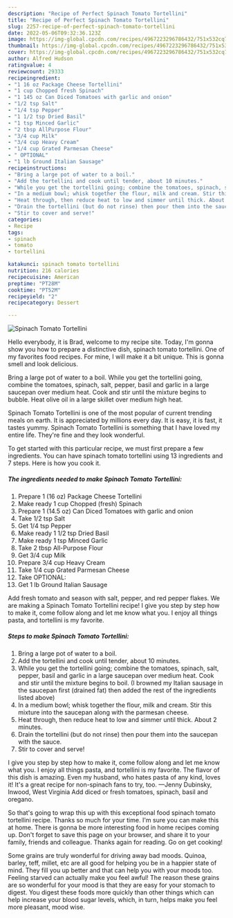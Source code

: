 ```yaml
---
description: "Recipe of Perfect Spinach Tomato Tortellini"
title: "Recipe of Perfect Spinach Tomato Tortellini"
slug: 2257-recipe-of-perfect-spinach-tomato-tortellini
date: 2022-05-06T09:32:36.123Z
image: https://img-global.cpcdn.com/recipes/4967223296786432/751x532cq70/spinach-tomato-tortellini-recipe-main-photo.jpg
thumbnail: https://img-global.cpcdn.com/recipes/4967223296786432/751x532cq70/spinach-tomato-tortellini-recipe-main-photo.jpg
cover: https://img-global.cpcdn.com/recipes/4967223296786432/751x532cq70/spinach-tomato-tortellini-recipe-main-photo.jpg
author: Alfred Hudson
ratingvalue: 4
reviewcount: 29333
recipeingredient:
- "1 16 oz Package Cheese Tortellini"
- "1 cup Chopped fresh Spinach"
- "1 145 oz Can Diced Tomatoes with garlic and onion"
- "1/2 tsp Salt"
- "1/4 tsp Pepper"
- "1 1/2 tsp Dried Basil"
- "1 tsp Minced Garlic"
- "2 tbsp AllPurpose Flour"
- "3/4 cup Milk"
- "3/4 cup Heavy Cream"
- "1/4 cup Grated Parmesan Cheese"
- " OPTIONAL"
- "1 lb Ground Italian Sausage"
recipeinstructions:
- "Bring a large pot of water to a boil."
- "Add the tortellini and cook until tender, about 10 minutes."
- "While you get the tortellini going; combine the tomatoes, spinach, salt, pepper, basil and garlic in a large saucepan over medium heat. Cook and stir until the mixture begins to boil. (I browned my Italian sausage in the saucepan first (drained fat) then added the rest of the ingredients listed above)"
- "In a medium bowl; whisk together the flour, milk and cream. Stir this mixture into the saucepan along with the parmesan cheese."
- "Heat through, then reduce heat to low and simmer until thick. About 2 minutes."
- "Drain the tortellini (but do not rinse) then pour them into the saucepan with the sauce."
- "Stir to cover and serve!"
categories:
- Recipe
tags:
- spinach
- tomato
- tortellini

katakunci: spinach tomato tortellini 
nutrition: 216 calories
recipecuisine: American
preptime: "PT28M"
cooktime: "PT52M"
recipeyield: "2"
recipecategory: Dessert

---
```



![Spinach Tomato Tortellini](https://img-global.cpcdn.com/recipes/4967223296786432/751x532cq70/spinach-tomato-tortellini-recipe-main-photo.jpg)

Hello everybody, it is Brad, welcome to my recipe site. Today, I'm gonna show you how to prepare a distinctive dish, spinach tomato tortellini. One of my favorites food recipes. For mine, I will make it a bit unique. This is gonna smell and look delicious.

Bring a large pot of water to a boil. While you get the tortellini going, combine the tomatoes, spinach, salt, pepper, basil and garlic in a large saucepan over medium heat. Cook and stir until the mixture begins to bubble. Heat olive oil in a large skillet over medium high heat.

Spinach Tomato Tortellini is one of the most popular of current trending meals on earth. It is appreciated by millions every day. It is easy, it is fast, it tastes yummy. Spinach Tomato Tortellini is something that I have loved my entire life. They're fine and they look wonderful.


To get started with this particular recipe, we must first prepare a few ingredients. You can have spinach tomato tortellini using 13 ingredients and 7 steps. Here is how you cook it.

<!--inarticleads1-->

##### The ingredients needed to make Spinach Tomato Tortellini:

1. Prepare 1 (16 oz) Package Cheese Tortellini
1. Make ready 1 cup Chopped (fresh) Spinach
1. Prepare 1 (14.5 oz) Can Diced Tomatoes with garlic and onion
1. Take 1/2 tsp Salt
1. Get 1/4 tsp Pepper
1. Make ready 1 1/2 tsp Dried Basil
1. Make ready 1 tsp Minced Garlic
1. Take 2 tbsp All-Purpose Flour
1. Get 3/4 cup Milk
1. Prepare 3/4 cup Heavy Cream
1. Take 1/4 cup Grated Parmesan Cheese
1. Take  OPTIONAL:
1. Get 1 lb Ground Italian Sausage


Add fresh tomato and season with salt, pepper, and red pepper flakes. We are making a Spinach Tomato Tortellini recipe! I give you step by step how to make it, come follow along and let me know what you. I enjoy all things pasta, and tortellini is my favorite. 

<!--inarticleads2-->

##### Steps to make Spinach Tomato Tortellini:

1. Bring a large pot of water to a boil.
1. Add the tortellini and cook until tender, about 10 minutes.
1. While you get the tortellini going; combine the tomatoes, spinach, salt, pepper, basil and garlic in a large saucepan over medium heat. Cook and stir until the mixture begins to boil. (I browned my Italian sausage in the saucepan first (drained fat) then added the rest of the ingredients listed above)
1. In a medium bowl; whisk together the flour, milk and cream. Stir this mixture into the saucepan along with the parmesan cheese.
1. Heat through, then reduce heat to low and simmer until thick. About 2 minutes.
1. Drain the tortellini (but do not rinse) then pour them into the saucepan with the sauce.
1. Stir to cover and serve!


I give you step by step how to make it, come follow along and let me know what you. I enjoy all things pasta, and tortellini is my favorite. The flavor of this dish is amazing. Even my husband, who hates pasta of any kind, loves it! It&#39;s a great recipe for non-spinach fans to try, too. —Jenny Dubinsky, Inwood, West Virginia Add diced or fresh tomatoes, spinach, basil and oregano. 

So that's going to wrap this up with this exceptional food spinach tomato tortellini recipe. Thanks so much for your time. I'm sure you can make this at home. There is gonna be more interesting food in home recipes coming up. Don't forget to save this page on your browser, and share it to your family, friends and colleague. Thanks again for reading. Go on get cooking!

Some grains are truly wonderful for driving away bad moods. Quinoa, barley, teff, millet, etc are all good for helping you be in a happier state of mind. They fill you up better and that can help you with your moods too. Feeling starved can actually make you feel awful! The reason these grains are so wonderful for your mood is that they are easy for your stomach to digest. You digest these foods more quickly than other things which can help increase your blood sugar levels, which, in turn, helps make you feel more pleasant, mood wise.
